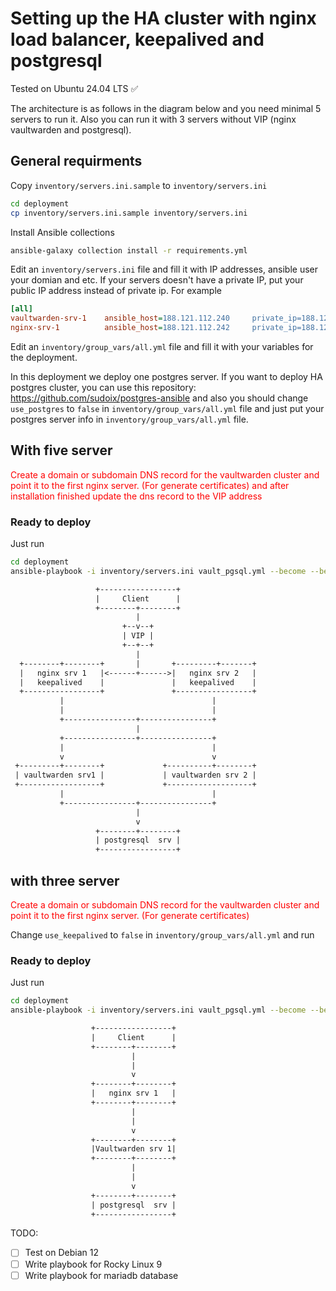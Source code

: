 # Setting up the HA cluster with nginx load balancer, keepalived and postgresql

Tested on Ubuntu 24.04 LTS ✅

The architecture is as follows in the diagram below and you need minimal 5 servers to run it. Also you can run it with 3 servers without VIP (nginx vaultwarden and postgresql).

## General requirments

Copy `inventory/servers.ini.sample` to `inventory/servers.ini`

```bash
cd deployment
cp inventory/servers.ini.sample inventory/servers.ini
```

Install Ansible collections

```bash
ansible-galaxy collection install -r requirements.yml
```

Edit an `inventory/servers.ini` file and fill it with IP addresses, ansible user your domian and etc. If your servers doesn't have a private IP, put your public IP address instead of private ip. For example

```ini
[all]
vaultwarden-srv-1    ansible_host=188.121.112.240     private_ip=188.121.112.240
nginx-srv-1          ansible_host=188.121.112.242     private_ip=188.121.112.242
```

Edit an `inventory/group_vars/all.yml` file and fill it with your variables for the deployment.

In this deployment we deploy one postgres server.
If you want to deploy HA postgres cluster, you can use this repository: https://github.com/sudoix/postgres-ansible and also you should change `use_postgres` to `false` in `inventory/group_vars/all.yml` file and just put your postgres server info in `inventory/group_vars/all.yml` file.

## With five server

<span style="color: red;">Create a domain or subdomain DNS record for the vaultwarden cluster and point it to the first nginx server. (For generate certificates) and after installation finished update the dns record to the VIP address </span>

### Ready to deploy

Just run

```bash
cd deployment
ansible-playbook -i inventory/servers.ini vault_pgsql.yml --become --become-method=sudo
```

```txt
                   +-----------------+
                   |     Client      |
                   +--------+--------+
                            |
                         +--v--+
                         | VIP |
                         +--+--+
                            |
  +--------+--------+       |       +---------+-------+
  |   nginx srv 1   |<------+------>|   nginx srv 2   |
  |   keepalived    |               |   keepalived    |
  +-----------------+               +-----------------+
           |                                 |
           |                                 |
           +----------------+----------------+
                            |
           +----------------+----------------+
           |                                 |
           v                                 v
 +---------+--------+             +----------+--------+
 | vaultwarden srv1 |             | vaultwarden srv 2 |
 +------------------+             +-------------------+
           |                                 |
           +----------------+----------------+
                            |
                            v
                   +--------+--------+
                   | postgresql  srv |
                   +-----------------+

```

## with three server

<span style="color: red;">Create a domain or subdomain DNS record for the vaultwarden cluster and point it to the first nginx server. (For generate certificates) </span>

Change `use_keepalived` to `false` in `inventory/group_vars/all.yml` and run

### Ready to deploy

Just run

```bash
cd deployment
ansible-playbook -i inventory/servers.ini vault_pgsql.yml --become --become-method=sudo
```

```txt
                  +-----------------+
                  |     Client      |
                  +--------+--------+
                           |
                           |
                           v
                  +--------+--------+
                  |   nginx srv 1   |
                  +--------+--------+
                           |
                           |
                           v
                  +--------+--------+
                  |Vaultwarden srv 1|
                  +--------+--------+
                           |
                           |
                           v
                  +--------+--------+
                  | postgresql  srv |
                  +-----------------+

```

TODO:

- [ ] Test on Debian 12
- [ ] Write playbook for Rocky Linux 9
- [ ] Write playbook for mariadb database
